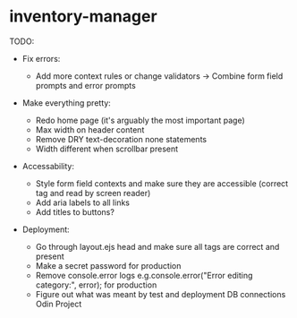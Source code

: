 # inventory-manager

TODO:

- Fix errors:

  - Add more context rules or change validators -> Combine form field prompts and error prompts

- Make everything pretty:

  - Redo home page (it's arguably the most important page)
  - Max width on header content
  - Remove DRY text-decoration none statements
  - Width different when scrollbar present

- Accessability:

  - Style form field contexts and make sure they are accessible (correct tag and read by screen reader)
  - Add aria labels to all links
  - Add titles to buttons?

- Deployment:

  - Go through layout.ejs head and make sure all tags are correct and present
  - Make a secret password for production
  - Remove console.error logs e.g.console.error("Error editing category:", error); for production
  - Figure out what was meant by test and deployment DB connections Odin Project
